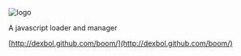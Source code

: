 ![logo](http://i3.6.cn/netbargame/d4/e7/r714091314804184.png)

A javascript loader and manager

[http://dexbol.github.com/boom/](http://dexbol.github.com/boom/)



